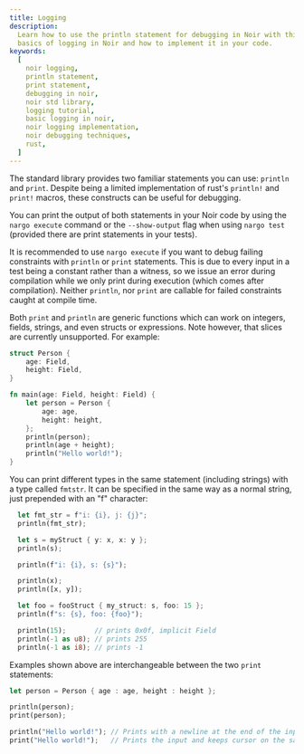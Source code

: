 ```yaml
---
title: Logging
description:
  Learn how to use the println statement for debugging in Noir with this tutorial. Understand the
  basics of logging in Noir and how to implement it in your code.
keywords:
  [
    noir logging,
    println statement,
    print statement,
    debugging in noir,
    noir std library,
    logging tutorial,
    basic logging in noir,
    noir logging implementation,
    noir debugging techniques,
    rust,
  ]
---
```


The standard library provides two familiar statements you can use: `println` and `print`. Despite being a limited implementation of rust's `println!` and `print!` macros, these constructs can be useful for debugging.

You can print the output of both statements in your Noir code by using the `nargo execute` command or the `--show-output` flag when using `nargo test` (provided there are print statements in your tests).

It is recommended to use `nargo execute` if you want to debug failing constraints with `println` or `print` statements. This is due to every input in a test being a constant rather than a witness, so we issue an error during compilation while we only print during execution (which comes after compilation). Neither `println`, nor `print` are callable for failed constraints caught at compile time.

Both `print` and `println` are generic functions which can work on integers, fields, strings, and even structs or expressions. Note however, that slices are currently unsupported. For example:

```rust
struct Person {
    age: Field,
    height: Field,
}

fn main(age: Field, height: Field) {
    let person = Person {
        age: age,
        height: height,
    };
    println(person);
    println(age + height);
    println("Hello world!");
}
```

You can print different types in the same statement (including strings) with a type called `fmtstr`. It can be specified in the same way as a normal string, just prepended with an "f" character:

```rust
  let fmt_str = f"i: {i}, j: {j}";
  println(fmt_str);

  let s = myStruct { y: x, x: y };
  println(s);

  println(f"i: {i}, s: {s}");

  println(x);
  println([x, y]);

  let foo = fooStruct { my_struct: s, foo: 15 };
  println(f"s: {s}, foo: {foo}");

  println(15);       // prints 0x0f, implicit Field
  println(-1 as u8); // prints 255
  println(-1 as i8); // prints -1
```

Examples shown above are interchangeable between the two `print` statements:

```rust
let person = Person { age : age, height : height };

println(person);
print(person);

println("Hello world!"); // Prints with a newline at the end of the input
print("Hello world!");   // Prints the input and keeps cursor on the same line
```
